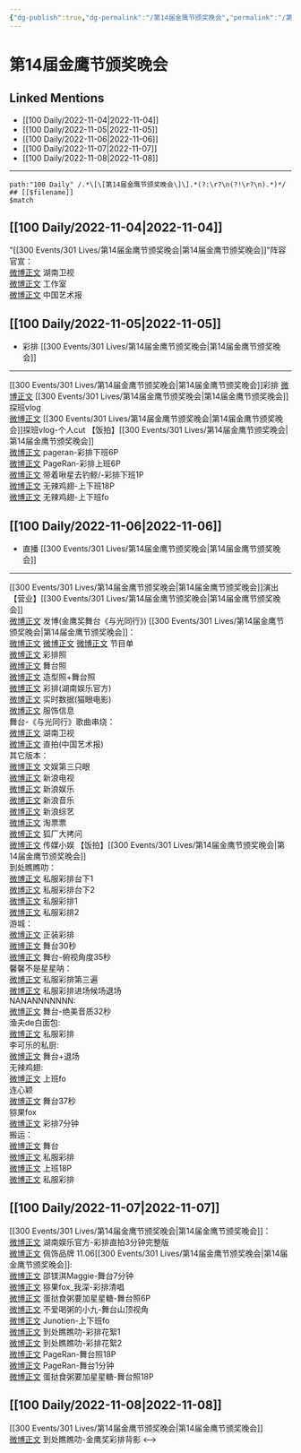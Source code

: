 ```yaml
---
{"dg-publish":true,"dg-permalink":"/第14届金鹰节颁奖晚会","permalink":"/第14届金鹰节颁奖晚会/","title":"第14届金鹰节颁奖晚会","tags":[null],"created":"2022-11-08T23:39:29.000+08:00","updated":"2023-04-10T16:28:37.432+08:00"}
---
```


# 第14届金鹰节颁奖晚会

## Linked Mentions
- [[100 Daily/2022-11-04\|2022-11-04]]
- [[100 Daily/2022-11-05\|2022-11-05]]
- [[100 Daily/2022-11-06\|2022-11-06]]
- [[100 Daily/2022-11-07\|2022-11-07]]
- [[100 Daily/2022-11-08\|2022-11-08]]


---

```expander
path:"100 Daily" /.*\[\[第14届金鹰节颁奖晚会\]\].*(?:\r?\n(?!\r?\n).*)*/
## [[$filename]]
$match
```
## [[100 Daily/2022-11-04\|2022-11-04]]
"[[300 Events/301 Lives/第14届金鹰节颁奖晚会\|第14届金鹰节颁奖晚会]]"阵容官宣：  
[微博正文](https://weibo.com/1638629382/Mdr4h2aJr) 湖南卫视  
[微博正文](http://weibo.com/7478855230/Mdr7Xapnp) 工作室  
[微博正文](http://weibo.com/1943724947/Mdr7dBE2O) 中国艺术报
## [[100 Daily/2022-11-05\|2022-11-05]]
  - 彩排 [[300 Events/301 Lives/第14届金鹰节颁奖晚会\|第14届金鹰节颁奖晚会]]
---
[[300 Events/301 Lives/第14届金鹰节颁奖晚会\|第14届金鹰节颁奖晚会]]彩排
[微博正文](http://weibo.com/2521982992/MdE0bB9zo) [[300 Events/301 Lives/第14届金鹰节颁奖晚会\|第14届金鹰节颁奖晚会]]探班vlog  
[微博正文](http://weibo.com/6466290670/MdEGVyrJE) [[300 Events/301 Lives/第14届金鹰节颁奖晚会\|第14届金鹰节颁奖晚会]]探班vlog-个人cut
【饭拍】[[300 Events/301 Lives/第14届金鹰节颁奖晚会\|第14届金鹰节颁奖晚会]]  
[微博正文](http://weibo.com/7633014126/MdFdz7vIZ) pageran-彩排下班6P  
[微博正文](https://m.weibo.cn/7633014126/4832585823557123) PageRan-彩排上班6P  
[微博正文](http://weibo.com/3246571812/MdFaKxCjf) 带着啾星去钓鲸/-彩排下班1P  
[微博正文](http://weibo.com/7495641082/MdFrd78Ra) 无辣鸡翅-上下班18P  
[微博正文](http://weibo.com/7495641082/MdFkY3IW3) 无辣鸡翅-上下班fo

## [[100 Daily/2022-11-06\|2022-11-06]]
  - 直播 [[300 Events/301 Lives/第14届金鹰节颁奖晚会\|第14届金鹰节颁奖晚会]]
---
[[300 Events/301 Lives/第14届金鹰节颁奖晚会\|第14届金鹰节颁奖晚会]]演出
【营业】[[300 Events/301 Lives/第14届金鹰节颁奖晚会\|第14届金鹰节颁奖晚会]]  
[微博正文](http://weibo.com/1736988591/MdOTnmeeT) 发博(金鹰奖舞台《与光同行》)
[[300 Events/301 Lives/第14届金鹰节颁奖晚会\|第14届金鹰节颁奖晚会]]：  
[微博正文](http://weibo.com/1638629382/MdMSZ1Qkz) [微博正文](http://weibo.com/3171364240/MdNwHlNKz) [微博正文](http://weibo.com/3171364240/MdNlAjU6v) 节目单  
[微博正文](http://weibo.com/7478855230/MdNmct8VA) 彩排照  
[微博正文](http://weibo.com/3171364240/MdO2k2Tdy) 舞台照  
[微博正文](https://m.weibo.cn/7478855230/4832948140905207) 造型照+舞台照  
[微博正文](http://weibo.com/1721744173/MdOi4gFSj) 彩排(湖南娱乐官方)  
[微博正文](http://weibo.com/2611607127/MdNZv6XFs) 实时数据(猫眼电影)  
[微博正文](https://m.weibo.cn/7710473200/4832955312375688) 服饰信息  
舞台-《与光同行》歌曲串烧：  
[微博正文](https://weibo.com/1638629382/MdOC3AnX7) 湖南卫视  
[微博正文](http://weibo.com/1943724947/MdNZYkYVk) 直拍(中国艺术报)  
其它版本：  
[微博正文](https://weibo.com/1371117067/MdO22eAax) 文娱第三只眼  
[微博正文](http://weibo.com/1642592432/MdO3x6a46) 新浪电视  
[微博正文](http://weibo.com/1642591402/MdO3R7kSf) 新浪娱乐  
[微博正文](http://weibo.com/1266269835/MdO6BFqkX) 新浪音乐  
[微博正文](http://weibo.com/1878335471/MdOdplBeR) 新浪综艺  
[微博正文](http://weibo.com/2095820504/MdO4wdSZ2) 淘票票  
[微博正文](http://weibo.com/6525010965/MdO6ehDTk) 狐厂大拷问  
[微博正文](http://weibo.com/2116890350/MdO6Xt4C6) 传媒小娱
【饭拍】[[300 Events/301 Lives/第14届金鹰节颁奖晚会\|第14届金鹰节颁奖晚会]]  
到处瞧瞧叻：  
[微博正文](http://weibo.com/5488485092/MdND57ixn) 私服彩排台下1  
[微博正文](http://weibo.com/5488485092/MdNp9C4Fe) 私服彩排台下2  
[微博正文](https://weibo.com/5488485092/MdO9n1xzl) 私服彩排1  
[微博正文](https://weibo.com/5488485092/MdOGEqAZ3) 私服彩排2  
游城：  
[微博正文](http://weibo.com/1801743981/MdO1VpCTQ) 正装彩排  
[微博正文](https://weibo.com/1801743981/MdO3V1bdm) 舞台30秒  
[微博正文](https://weibo.com/1801743981/MdOcRijXJ) 舞台-俯视角度35秒  
馨馨不是星星呐：  
[微博正文](https://weibo.com/5100381535/MdO3Yunjq) 私服彩排第三遍  
[微博正文](https://weibo.com/5100381535/MdO7VdSC7) 私服彩排进场候场退场  
NANANNNNNNN:  
[微博正文](http://weibo.com/5970158873/MdOn88Q8E) 舞台-绝美音质32秒  
渔夫de白面包:  
[微博正文](https://weibo.com/1291340441/MdOEQtjGk) 私服彩排  
李可乐的私厨:  
[微博正文](https://m.weibo.cn/6120515674/4832936337086742) 舞台+退场  
无辣鸡翅:  
[微博正文](https://m.weibo.cn/7495641082/4832947544785119) 上班fo  
连心颖  
[微博正文](https://m.weibo.cn/3786880304/4832947562088864) 舞台37秒  
猕果fox  
[微博正文](https://m.weibo.cn/5604179672/4832941345348577) 彩排7分钟  
搬运：  
[微博正文](http://weibo.com/6433509682/MdODxqZXt) 舞台  
[微博正文](http://weibo.com/5122158435/MdOJY6uNb) 私服彩排  
[微博正文](http://weibo.com/6433509682/MdOLHniwH) 上班18P  
[微博正文](https://weibo.com/5122158435/MdOYEdn2h) 私服彩排

## [[100 Daily/2022-11-07\|2022-11-07]]
[[300 Events/301 Lives/第14届金鹰节颁奖晚会\|第14届金鹰节颁奖晚会]]：  
[微博正文](http://weibo.com/1721744173/MdQIHzPU6) 湖南娱乐官方-彩排直拍3分钟完整版  
[微博正文](http://weibo.com/2043491874/MdVouaUBS) 佩饰品牌
11.06[[300 Events/301 Lives/第14届金鹰节颁奖晚会\|第14届金鹰节颁奖晚会]]:  
[微博正文](http://weibo.com/7775580328/MdOlajLAY) 邵镁淇Maggie-舞台7分钟  
[微博正文](http://weibo.com/5604179672/MdSe3qiwm) 猕果fox_我深-彩排清唱  
[微博正文](http://weibo.com/6048634807/MdSSNyQpv) 蛋挞食粥要加星星糖-舞台照6P  
[微博正文](http://weibo.com/6610705173/MdSE8AAb0) 不爱喝粥的小九-舞台山顶视角  
[微博正文](http://weibo.com/2283247914/MdOR4lb0X) Junotien-上下班fo  
[微博正文](https://weibo.com/5488485092/MdUC82Nzp) 到处瞧瞧叻-彩排花絮1  
[微博正文](http://weibo.com/5488485092/MdY2OmEnh) 到处瞧瞧叻-彩排花絮2  
[微博正文](http://weibo.com/7633014126/MdShspb6N) PageRan-舞台照18P  
[微博正文](http://weibo.com/7633014126/MdT4vAf51) PageRan-舞台1分钟  
[微博正文](https://m.weibo.cn/6048634807/4833285345389897) 蛋挞食粥要加星星糖-舞台照18P

## [[100 Daily/2022-11-08\|2022-11-08]]
[[300 Events/301 Lives/第14届金鹰节颁奖晚会\|第14届金鹰节颁奖晚会]]  
[微博正文](http://weibo.com/5488485092/Me35ewGHc) 到处瞧瞧叻-金鹰奖彩排背影
<-->